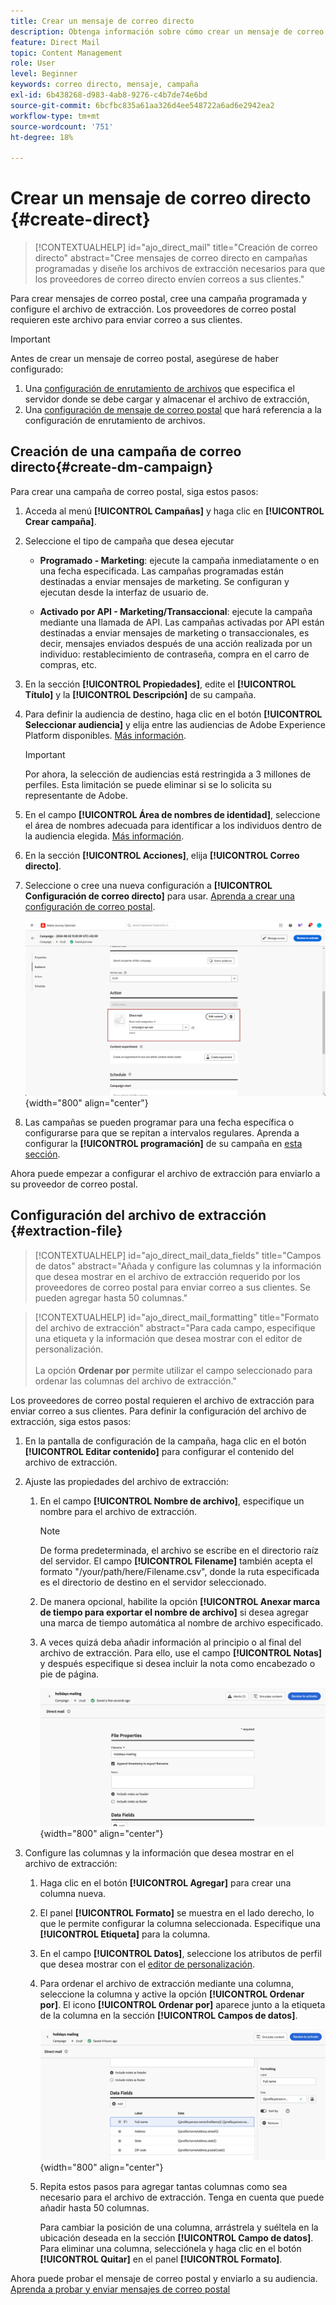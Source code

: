 ```yaml
---
title: Crear un mensaje de correo directo
description: Obtenga información sobre cómo crear un mensaje de correo postal en Journey Optimizer
feature: Direct Mail
topic: Content Management
role: User
level: Beginner
keywords: correo directo, mensaje, campaña
exl-id: 6b438268-d983-4ab8-9276-c4b7de74e6bd
source-git-commit: 6bcfbc835a61aa326d4ee548722a6ad6e2942ea2
workflow-type: tm+mt
source-wordcount: '751'
ht-degree: 18%

---
```


# Crear un mensaje de correo directo {#create-direct}

>[!CONTEXTUALHELP]
>id="ajo_direct_mail"
>title="Creación de correo directo"
>abstract="Cree mensajes de correo directo en campañas programadas y diseñe los archivos de extracción necesarios para que los proveedores de correo directo envíen correos a sus clientes."

Para crear mensajes de correo postal, cree una campaña programada y configure el archivo de extracción. Los proveedores de correo postal requieren este archivo para enviar correo a sus clientes.

>[!IMPORTANT]
>
>Antes de crear un mensaje de correo postal, asegúrese de haber configurado:
>
>1. Una [configuración de enrutamiento de archivos](../direct-mail/direct-mail-configuration.md#file-routing-configuration) que especifica el servidor donde se debe cargar y almacenar el archivo de extracción,
>1. Una [configuración de mensaje de correo postal](../direct-mail/direct-mail-configuration.md#direct-mail-surface) que hará referencia a la configuración de enrutamiento de archivos.


## Creación de una campaña de correo directo{#create-dm-campaign}

Para crear una campaña de correo postal, siga estos pasos:

1. Acceda al menú **[!UICONTROL Campañas]** y haga clic en **[!UICONTROL Crear campaña]**.

1. Seleccione el tipo de campaña que desea ejecutar

   * **Programado - Marketing**: ejecute la campaña inmediatamente o en una fecha especificada. Las campañas programadas están destinadas a enviar mensajes de marketing. Se configuran y ejecutan desde la interfaz de usuario de.

   * **Activado por API - Marketing/Transaccional**: ejecute la campaña mediante una llamada de API. Las campañas activadas por API están destinadas a enviar mensajes de marketing o transaccionales, es decir, mensajes enviados después de una acción realizada por un individuo: restablecimiento de contraseña, compra en el carro de compras, etc.

1. En la sección **[!UICONTROL Propiedades]**, edite el **[!UICONTROL Título]** y la **[!UICONTROL Descripción]** de su campaña.

1. Para definir la audiencia de destino, haga clic en el botón **[!UICONTROL Seleccionar audiencia]** y elija entre las audiencias de Adobe Experience Platform disponibles. [Más información](../audience/about-audiences.md).

   >[!IMPORTANT]
   >
   >Por ahora, la selección de audiencias está restringida a 3 millones de perfiles. Esta limitación se puede eliminar si se lo solicita su representante de Adobe.

1. En el campo **[!UICONTROL Área de nombres de identidad]**, seleccione el área de nombres adecuada para identificar a los individuos dentro de la audiencia elegida. [Más información](../event/about-creating.md#select-the-namespace).

1. En la sección **[!UICONTROL Acciones]**, elija **[!UICONTROL Correo directo]**.

1. Seleccione o cree una nueva configuración a **[!UICONTROL Configuración de correo directo]** para usar. [Aprenda a crear una configuración de correo postal](direct-mail-configuration.md#direct-mail-surface).

   ![](assets/direct-mail-campaign.png){width="800" align="center"}

1. Las campañas se pueden programar para una fecha específica o configurarse para que se repitan a intervalos regulares. Aprenda a configurar la **[!UICONTROL programación]** de su campaña en [esta sección](../campaigns/create-campaign.md#schedule).

Ahora puede empezar a configurar el archivo de extracción para enviarlo a su proveedor de correo postal.

## Configuración del archivo de extracción {#extraction-file}

>[!CONTEXTUALHELP]
>id="ajo_direct_mail_data_fields"
>title="Campos de datos"
>abstract="Añada y configure las columnas y la información que desea mostrar en el archivo de extracción requerido por los proveedores de correo postal para enviar correo a sus clientes. Se pueden agregar hasta 50 columnas."

>[!CONTEXTUALHELP]
>id="ajo_direct_mail_formatting"
>title="Formato del archivo de extracción"
>abstract="Para cada campo, especifique una etiqueta y la información que desea mostrar con el editor de personalización. <br/><br/> La opción <b>Ordenar por</b> permite utilizar el campo seleccionado para ordenar las columnas del archivo de extracción."

Los proveedores de correo postal requieren el archivo de extracción para enviar correo a sus clientes. Para definir la configuración del archivo de extracción, siga estos pasos:

1. En la pantalla de configuración de la campaña, haga clic en el botón **[!UICONTROL Editar contenido]** para configurar el contenido del archivo de extracción.

1. Ajuste las propiedades del archivo de extracción:

   1. En el campo **[!UICONTROL Nombre de archivo]**, especifique un nombre para el archivo de extracción.

      >[!NOTE]
      >
      >De forma predeterminada, el archivo se escribe en el directorio raíz del servidor. El campo **[!UICONTROL Filename]** también acepta el formato &quot;/your/path/here/Filename.csv&quot;, donde la ruta especificada es el directorio de destino en el servidor seleccionado. <!--TBC if for SFTP and Azure only, or for all servers including S3-->

   1. De manera opcional, habilite la opción **[!UICONTROL Anexar marca de tiempo para exportar el nombre de archivo]** si desea agregar una marca de tiempo automática al nombre de archivo especificado.

   1. A veces quizá deba añadir información al principio o al final del archivo de extracción. Para ello, use el campo **[!UICONTROL Notas]** y después especifique si desea incluir la nota como encabezado o pie de página.

      ![](assets/direct-mail-properties.png){width="800" align="center"}

1. Configure las columnas y la información que desea mostrar en el archivo de extracción:

   1. Haga clic en el botón **[!UICONTROL Agregar]** para crear una columna nueva.

   1. El panel **[!UICONTROL Formato]** se muestra en el lado derecho, lo que le permite configurar la columna seleccionada. Especifique una **[!UICONTROL Etiqueta]** para la columna.

   1. En el campo **[!UICONTROL Datos]**, seleccione los atributos de perfil que desea mostrar con el [editor de personalización](../personalization/personalization-build-expressions.md).

   1. Para ordenar el archivo de extracción mediante una columna, seleccione la columna y active la opción **[!UICONTROL Ordenar por]**. El icono **[!UICONTROL Ordenar por]** aparece junto a la etiqueta de la columna en la sección **[!UICONTROL Campos de datos]**.

      ![](assets/direct-mail-content.png){width="800" align="center"}

   1. Repita estos pasos para agregar tantas columnas como sea necesario para el archivo de extracción. Tenga en cuenta que puede añadir hasta 50 columnas.

      Para cambiar la posición de una columna, arrástrela y suéltela en la ubicación deseada en la sección **[!UICONTROL Campo de datos]**. Para eliminar una columna, selecciónela y haga clic en el botón **[!UICONTROL Quitar]** en el panel **[!UICONTROL Formato]**.

Ahora puede probar el mensaje de correo postal y enviarlo a su audiencia. [Aprenda a probar y enviar mensajes de correo postal](test-send-direct-mail.md)

